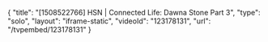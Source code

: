 {
    "title": "[1508522766] HSN | Connected Life: Dawna Stone Part 3",
    "type": "solo",
    "layout": "iframe-static",
    "videoId": "123178131",
    "url": "\/tvpembed\/123178131"
}